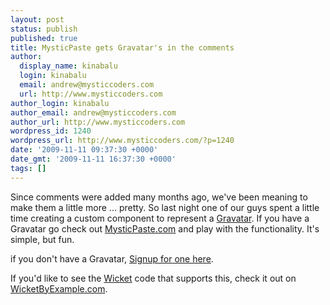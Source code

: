 ```yaml
---
layout: post
status: publish
published: true
title: MysticPaste gets Gravatar's in the comments
author:
  display_name: kinabalu
  login: kinabalu
  email: andrew@mysticcoders.com
  url: http://www.mysticcoders.com
author_login: kinabalu
author_email: andrew@mysticcoders.com
author_url: http://www.mysticcoders.com
wordpress_id: 1240
wordpress_url: http://www.mysticcoders.com/?p=1240
date: '2009-11-11 09:37:30 +0000'
date_gmt: '2009-11-11 16:37:30 +0000'
tags: []
---
```

<p>Since comments were added many months ago, we've been meaning to make them a little more ... pretty.  So last night one of our guys spent a little time creating a custom component to represent a <a href="http://gravatar.com" target="_blank">Gravatar</a>.  If you have a Gravatar go check out <a href="http://mysticpaste.com" target="_blank">MysticPaste.com</a> and play with the functionality.  It's simple, but fun.</p>
<p>if you don't have a Gravatar, <a href="http://en.gravatar.com/site/signup" target="_blank">Signup for one here</a>.</p>
<p>If you'd like to see the <a href="http://wicket.apache.org" target="_blank">Wicket</a> code that supports this, check it out on <a href="http://wicketbyexample.com/a-gravatar-image-component-for-wicket/">WicketByExample.com</a>.</p>

